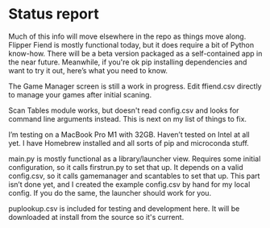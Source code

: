 <h1>Status report</h1>

<p>Much of this info will move elsewhere in the repo as things move along. Flipper Fiend is mostly functional today, but it does require a bit of Python know-how. There will be a beta version packaged as a self-contained app in the near future. Meanwhile, if you're ok pip installing dependencies and want to try it out, here’s what you need to know.</p>

<p>The Game Manager screen is still a work in progress. Edit ffiend.csv directly to manage your games after initial scaning.

<p>Scan Tables module works, but doesn't read config.csv and looks for command line arguments instead. This is next on my list of things to fix.

<p>I’m testing on a MacBook Pro M1 with 32GB. Haven’t tested on Intel at all yet. I have Homebrew installed and all sorts of pip and microconda stuff. 

<p>main.py is mostly functional as a library/launcher view. Requires some initial configuration, so it calls firstrun.py to set that up. It depends on a valid config.csv, so it calls gamemanager and scantables to set that up. This part isn’t done yet, and I created the example config.csv by hand for my local config. If you do the same, the launcher should work for you.</p>

<p>puplookup.csv is included for testing and development here. It will be downloaded at install from the source so it's current.</p>
